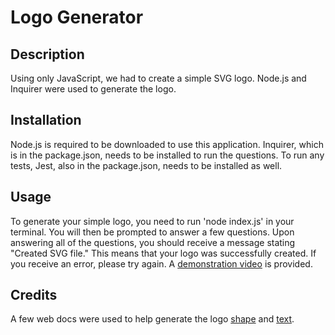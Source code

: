 # Logo Generator

## Description 

Using only JavaScript, we had to create a simple SVG logo. Node.js and Inquirer were used to generate the logo.

## Installation
Node.js is required to be downloaded to use this application. Inquirer, which is in the package.json, needs to be installed to run the questions. To run any tests, Jest, also in the package.json, needs to be installed as well.

## Usage
To generate your simple logo, you need to run 'node index.js' in your terminal. You will then be prompted to answer a few questions. Upon answering all of the questions, you should receive a message stating "Created SVG file." This means that your logo was successfully created. If you receive an error, please try again.
A [demonstration video]() is provided.


## Credits
A few web docs were used to help generate the logo [shape](https://developer.mozilla.org/en-US/docs/Web/SVG/Tutorial/Basic_Shapes) and [text](https://developer.mozilla.org/en-US/docs/Web/SVG/Tutorial/Texts).